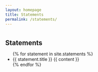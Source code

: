 ```yaml
---
layout: homepage
title: Statements
permalink: /statements/
---
```

<h1 id="statements"></h1>
<h2 style="margin: 40px 0px 10px;">Statements</h2>

<ul>
  {% for statement in site.statements %}
  <li>
    {{ statement.title }}
    {{ content }}
  </li>
  {% endfor %}
</ul>

